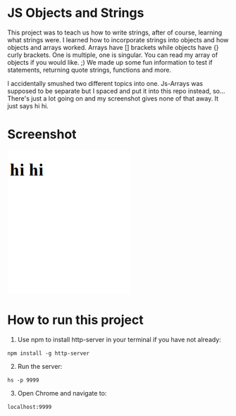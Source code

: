 # JS Objects and Strings

This project was to teach us how to write strings, after of course, learning what strings were. I learned how to incorporate strings into objects and how objects and arrays worked. Arrays have [] brackets while objects have {} curly brackets. One is multiple, one is singular. You can read my array of objects if you would like. ;) We made up some fun information to test if statements, returning quote strings, functions and more. 

I accidentally smushed two different topics into one. Js-Arrays was supposed to be separate but I spaced and put it into this repo instead, so... There's just a lot going on and my screenshot gives none of that away. It just says hi hi. 

# Screenshot

![main_screenshot](./ObjectsAndArrays.png)


# How to run this project

1. Use npm to install http-server in your terminal if you have not already:
```
npm install -g http-server
```

2. Run the server: 
```
hs -p 9999
```
3. Open Chrome and navigate to:
```
localhost:9999
```
